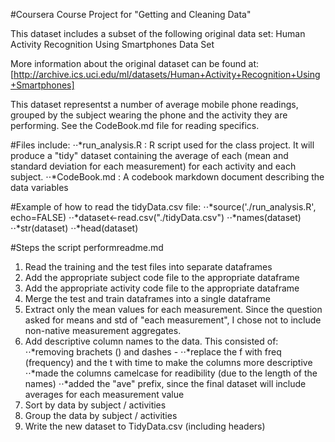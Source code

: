 #Coursera Course Project for "Getting and Cleaning Data"

This dataset includes a subset of the following original data set:
Human Activity Recognition Using Smartphones Data Set

More information about the original dataset can be found at:
[http://archive.ics.uci.edu/ml/datasets/Human+Activity+Recognition+Using+Smartphones]

This dataset representst a number of average mobile phone readings, grouped by the subject wearing the phone and the activity they are performing.
See the CodeBook.md file for reading specifics.

#Files include:
⋅⋅*run_analysis.R : R script used for the class project.  It will produce a "tidy" dataset containing the average of each (mean and standard deviation for each measurement) for each activity and each subject.
⋅⋅*CodeBook.md : A codebook markdown document describing the data variables


#Example of how to read the tidyData.csv file:
⋅⋅*source('./run_analysis.R', echo=FALSE)
⋅⋅*dataset<-read.csv("./tidyData.csv")
⋅⋅*names(dataset)
⋅⋅*str(dataset)
⋅⋅*head(dataset)

#Steps the script performreadme.md
1. Read the training and the test files into separate dataframes
2. Add the appropriate subject code file to the appropriate dataframe
3. Add the appropriate activity code file to the appropriate dataframe
4. Merge the test and train dataframes into a single dataframe
5. Extract only the mean values for each measurement.  Since the question asked for means and std of "each measurement", I chose not to include non-native measurement aggregates.
6. Add descriptive column names to the data.  This consisted of:
⋅⋅*removing brachets () and dashes -
⋅⋅*replace the f with freq (frequency) and the t with time to make the columns more descriptive
⋅⋅*made the columns camelcase for readibility (due to the length of the names)
⋅⋅*added the "ave" prefix, since the final dataset will include averages for each measurement value
7. Sort by data by subject / activities
8. Group the data by subject / activities
9. Write the new dataset to TidyData.csv (including headers)

